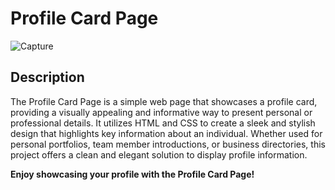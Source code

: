 # Profile Card Page

![Capture](https://github.com/SalahEddine-Ghannouch/Profil-Card/assets/79339578/6a17cfc8-6b40-4362-ae2e-9fd64ee96f72)

## Description

The Profile Card Page is a simple web page that showcases a profile card, providing a visually appealing and informative way to present personal or professional details. It utilizes HTML and CSS to create a sleek and stylish design that highlights key information about an individual. Whether used for personal portfolios, team member introductions, or business directories, this project offers a clean and elegant solution to display profile information.


**Enjoy showcasing your profile with the Profile Card Page!**

